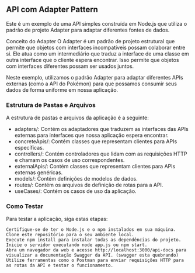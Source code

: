 
## API com Adapter Pattern
Este é um exemplo de uma API simples construída em Node.js que utiliza o padrão de projeto Adapter para 
adaptar diferentes fontes de dados.

Conceito do Adapter
O Adapter é um padrão de projeto estrutural que permite que objetos com interfaces incompatíveis possam 
colaborar entre si. Ele atua como um intermediário que traduz a interface de uma classe em outra interface 
que o cliente espera encontrar. Isso permite que objetos com interfaces diferentes possam ser usados juntos.

Neste exemplo, utilizamos o padrão Adapter para adaptar diferentes APIs externas (como a API do Pokémon) para que possamos consumir seus dados de forma uniforme em nossa aplicação.

### Estrutura de Pastas e Arquivos
A estrutura de pastas e arquivos da aplicação é a seguinte:

- adapters/: Contém os adaptadores que traduzem as interfaces das APIs externas para interfaces que nossa aplicação espera encontrar.
- concreteApis/: Contém classes que representam clientes para APIs específicas.
- controllers/: Contém controladores que lidam com as requisições HTTP e chamam os casos de uso correspondentes.
- externalApis/: Contém classes que representam clientes para APIs externas genéricas.
- models/: Contém definições de modelos de dados.
- routes/: Contém os arquivos de definição de rotas para a API.
- useCases/: Contém os casos de uso da aplicação.


### Como Testar
Para testar a aplicação, siga estas etapas:
```
Certifique-se de ter o Node.js e o npm instalados em sua máquina.
Clone este repositório para o seu ambiente local.
Execute npm install para instalar todas as dependências do projeto.
Inicie o servidor executando node app.js ou npm start.
Abra um navegador da web e acesse http://localhost:3000/api-docs para visualizar a documentação Swagger da API. (swagger esta quebrando)
Utilize ferramentas como o Postman para enviar requisições HTTP para as rotas da API e testar o funcionamento.
```
